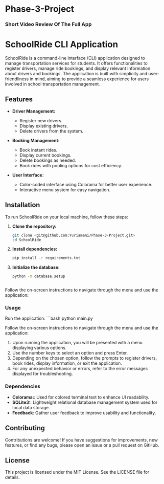 # Phase-3-Project

### Short Video Review Of The Full App



# SchoolRide CLI Application

SchoolRide is a command-line interface (CLI) application designed to manage transportation services for students. It offers functionalities to register drivers, manage ride bookings, and display relevant information about drivers and bookings. The application is built with simplicity and user-friendliness in mind, aiming to provide a seamless experience for users involved in school transportation management.

## Features

- **Driver Management:**
  - Register new drivers.
  - Display existing drivers.
  - Delete drivers from the system.

- **Booking Management:**
  - Book instant rides.
  - Display current bookings.
  - Delete bookings as needed.
  - Book rides with pooling options for cost efficiency.

- **User Interface:**
  - Color-coded interface using Colorama for better user experience.
  - Interactive menu system for easy navigation.

## Installation

To run SchoolRide on your local machine, follow these steps:

1. **Clone the repository:**
   ```bash
   git clone <git@github.com:Yuriamani/Phase-3-Project.git>
   cd SchoolRide

2. **Install dependencies:**
   ```bash
   pip install -r requirements.txt

3. **Initialize the database:**
   ```bash
   python -m database.setup



Follow the on-screen instructions to navigate through the menu and use the application:






### Usage

Run the application:
      ```bash
      python main.py

Follow the on-screen instructions to navigate through the menu and use the application:      
1. Upon running the application, you will be presented with a menu displaying various options.
2. Use the number keys to select an option and press Enter.
3. Depending on the chosen option, follow the prompts to register drivers, book rides, display information, or exit the application.
4. For any unexpected behavior or errors, refer to the error messages displayed for troubleshooting.

### Dependencies

- **Colorama:**: Used for colored terminal text to enhance UI readability.
- **SQLite3:**: Lightweight relational database management system used for local data storage.
- **Feedback**: Gather user feedback to improve usability and functionality.

## Contributing

Contributions are welcome! If you have suggestions for improvements, new features, or find any bugs, please open an issue or a pull request on GitHub.

## License

This project is licensed under the MIT License. See the LICENSE file for details.


